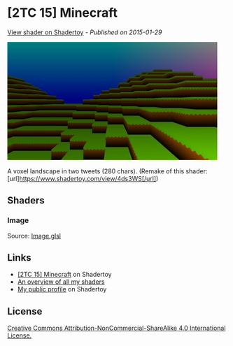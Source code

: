 ﻿# [2TC 15] Minecraft
[View shader on Shadertoy](https://www.shadertoy.com/view/4tsGD7) - _Published on 2015-01-29_ 

![thumbnail](./thumbnail.jpg)

A voxel landscape in two tweets (280 chars). (Remake of this shader: [url]https://www.shadertoy.com/view/4ds3WS[/url])
## Shaders

### Image

Source: [Image.glsl](./Image.glsl)

## Links
* [[2TC 15] Minecraft](https://www.shadertoy.com/view/4tsGD7) on Shadertoy
* [An overview of all my shaders](https://reindernijhoff.net/shadertoy/)
* [My public profile](https://www.shadertoy.com/user/reinder) on Shadertoy

## License

[Creative Commons Attribution-NonCommercial-ShareAlike 4.0 International License.](https://creativecommons.org/licenses/by-nc-sa/4.0/)
